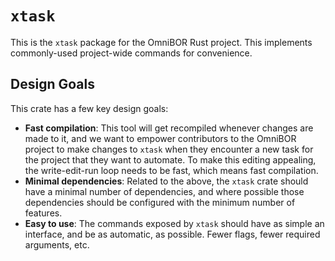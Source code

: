 # `xtask`

This is the `xtask` package for the OmniBOR Rust project. This implements
commonly-used project-wide commands for convenience.

## Design Goals

This crate has a few key design goals:

- __Fast compilation__: This tool will get recompiled whenever changes are
  made to it, and we want to empower contributors to the OmniBOR project to
  make changes to `xtask` when they encounter a new task for the project that
  they want to automate. To make this editing appealing, the write-edit-run
  loop needs to be fast, which means fast compilation.
- __Minimal dependencies__: Related to the above, the `xtask` crate should
  have a minimal number of dependencies, and where possible those dependencies
  should be configured with the minimum number of features.
- __Easy to use__: The commands exposed by `xtask` should have as simple an
  interface, and be as automatic, as possible. Fewer flags, fewer required
  arguments, etc.
